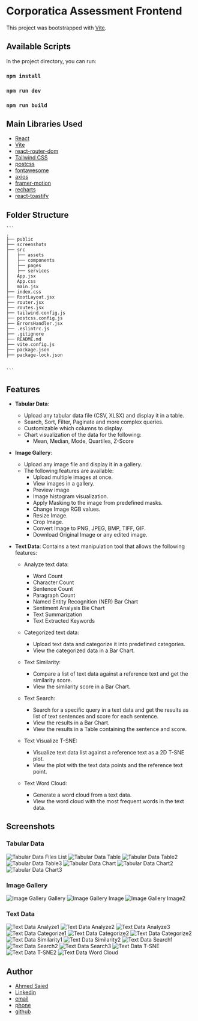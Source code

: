 # Corporatica Assessment Frontend

This project was bootstrapped with [Vite](https://vitejs.dev/).

## Available Scripts

In the project directory, you can run:

### `npm install`
### `npm run dev`
### `npm run build`

## Main Libraries Used

- [React](https://reactjs.org/)
- [Vite](https://vitejs.dev/)
- [react-router-dom](https://reactrouter.com/web/guides/quick-start)
- [Tailwind CSS](https://tailwindcss.com/)
- [postcss](https://postcss.org/)
- [fontawesome](https://fontawesome.com/)
- [axios](https://axios-http.com/)
- [framer-motion](https://www.framer.com/motion/)
- [recharts](https://recharts.org/en-US/)
- [react-toastify](https://fkhadra.github.io/react-toastify/introduction)

## Folder Structure
    
    ```
    .
    ├── public
    ├── screenshots
    ├── src
    │   ├── assets
    │   ├── components
    │   ├── pages
    │   ├── services
    │   App.jsx
    │   App.css
    │   main.jsx
    ├── index.css
    ├── RootLayout.jsx
    ├── router.jsx
    ├── routes.jsx
    ├── tailwind.config.js
    ├── postcss.config.js
    ├── ErrorsHandler.jsx
    ├── .eslintrc.js
    ├── .gitignore
    ├── README.md
    ├── vite.config.js
    ├── package.json
    ├── package-lock.json


    ```
## Features

- **Tabular Data**:
    - Upload any tabular data file (CSV, XLSX) and display it in a table.
    - Search, Sort, Filter, Paginate and more complex queries.
    - Customizable which columns to display.
    - Chart visualization of the data for the following:
        - Mean, Median, Mode, Quartiles, Z-Score
    
- **Image Gallery**:
    - Upload any image file and display it in a gallery.
    - The following features are available:
        - Upload multiple images at once.
        - View images in a gallery.
        - Preview image 
        - Image histogram visualization.
        - Apply Masking to the image from predefined masks.
        - Change Image RGB values.
        - Resize Image.
        - Crop Image.
        - Convert Image to PNG, JPEG, BMP, TIFF, GIF.
        - Download Original Image or any edited image.

- **Text Data**:
    Contains a text manipulation tool that allows the following features:
    - Analyze text data:
        - Word Count
        - Character Count
        - Sentence Count
        - Paragraph Count
        - Named Entity Recognition (NER) Bar Chart
        - Sentiment Analysis Bie Chart
        - Text Summarization
        - Text Extracted Keywords
    - Categorized text data:
        - Upload text data and categorize it into predefined categories.
        - View the categorized data in a Bar Chart.
    - Text Similarity:
        - Compare a list of text data against a reference text and get the similarity score.
        - View the similarity score in a Bar Chart.
    - Text Search:
        - Search for a specific query in a text data and get the results as list of text sentences and score for each sentence.
        - View the results in a Bar Chart.
        - View the results in a Table containing the sentence and score.
    - Text Visualize T-SNE:
        - Visualize text data list against a reference text as a 2D T-SNE plot.
        - View the plot with the text data points and the reference text point.
    
    - Text Word Cloud:
        - Generate a word cloud from a text data.
        - View the word cloud with the most frequent words in the text data.


## Screenshots

### Tabular Data
![Tabular Data Files List](https://github.com/AhmedSaied94/Corporatica-assessment-FE/blob/master/screenshots/tabular_data_files_list.png?raw=true)
![Tabular Data Table](https://github.com/AhmedSaied94/Corporatica-assessment-FE/blob/master/screenshots/tabular_data_table.png?raw=true)
![Tabular Data Table2](https://github.com/AhmedSaied94/Corporatica-assessment-FE/blob/master/screenshots/tabular_data_table2.png?raw=true)
![Tabular Data Table3](https://github.com/AhmedSaied94/Corporatica-assessment-FE/blob/master/screenshots/tabular_data_table3.png?raw=true)
![Tabular Data Chart](https://github.com/AhmedSaied94/Corporatica-assessment-FE/blob/master/screenshots/tabular_data_chart.png?raw=true)
![Tabular Data Chart2](https://github.com/AhmedSaied94/Corporatica-assessment-FE/blob/master/screenshots/tabular_data_chart2.png?raw=true)
![Tabular Data Chart3](https://github.com/AhmedSaied94/Corporatica-assessment-FE/blob/master/screenshots/tabular_data_chart3.png?raw=true)

### Image Gallery
![Image Gallery Gallery](https://github.com/AhmedSaied94/Corporatica-assessment-FE/blob/master/screenshots/image_gallery_gallery.png?raw=true)
![Image Gallery Image](https://github.com/AhmedSaied94/Corporatica-assessment-FE/blob/master/screenshots/image_gallery_image.png?raw=true)
![Image Gallery Image2](https://github.com/AhmedSaied94/Corporatica-assessment-FE/blob/master/screenshots/image_gallery_image2.png?raw=true)

### Text Data
![Text Data Analyze1](https://github.com/AhmedSaied94/Corporatica-assessment-FE/blob/master/screenshots/text_data_analyze.png?raw=true)
![Text Data Analyze2](https://github.com/AhmedSaied94/Corporatica-assessment-FE/blob/master/screenshots/text_data_analyze2.png?raw=true)
![Text Data Analyze3](https://github.com/AhmedSaied94/Corporatica-assessment-FE/blob/master/screenshots/text_data_analyze3.png?raw=true)
![Text Data Categorize1](https://github.com/AhmedSaied94/Corporatica-assessment-FE/blob/master/screenshots/text_data_categorize1.png?raw=true)
![Text Data Categorize2](https://github.com/AhmedSaied94/Corporatica-assessment-FE/blob/master/screenshots/text_data_categorize2.png?raw=true)
![Text Data Categorize2](https://github.com/AhmedSaied94/Corporatica-assessment-FE/blob/master/screenshots/text_data_categorize3.png?raw=true)
![Text Data Similarity1](https://github.com/AhmedSaied94/Corporatica-assessment-FE/blob/master/screenshots/text_data_similarity.png?raw=true)
![Text Data Similarity2](https://github.com/AhmedSaied94/Corporatica-assessment-FE/blob/master/screenshots/text_data_similarity2.png?raw=true)
![Text Data Search1](https://github.com/AhmedSaied94/Corporatica-assessment-FE/blob/master/screenshots/text_data_search.png?raw=true)
![Text Data Search2](https://github.com/AhmedSaied94/Corporatica-assessment-FE/blob/master/screenshots/text_data_search2.png?raw=true)
![Text Data Search3](https://github.com/AhmedSaied94/Corporatica-assessment-FE/blob/master/screenshots/text_data_search3.png?raw=true)
![Text Data T-SNE](https://github.com/AhmedSaied94/Corporatica-assessment-FE/blob/master/screenshots/text_data_tsne.png?raw=true)
![Text Data T-SNE2](https://github.com/AhmedSaied94/Corporatica-assessment-FE/blob/master/screenshots/text_data_tsne2.png?raw=true)
![Text Data Word Cloud](https://github.com/AhmedSaied94/Corporatica-assessment-FE/blob/master/screenshots/text_data_word_cloud.png?raw=true)

## Author

- [Ahmed Saied](https://ahmedsaied.info/)
- [Linkedin](https://www.linkedin.com/in/ahmedsaied94/)
- [email](ahmed.saeed311294@gmail.com)
- [phone](https://wa.link/u55712)
- [github](https://github.com/AhmedSaied94)
